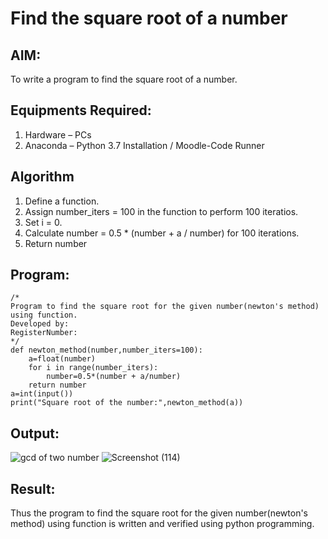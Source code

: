 # Find the square root of a number

## AIM:
To write a program to find the square root of a number.

## Equipments Required:
1. Hardware – PCs
2. Anaconda – Python 3.7 Installation / Moodle-Code Runner

## Algorithm
1. Define a function.
2. Assign number_iters = 100 in the function to perform 100 iteratios.
3. Set i = 0.
4. Calculate  number = 0.5 * (number + a / number) for 100 iterations.
5. Return number

## Program:
```
/*
Program to find the square root for the given number(newton's method) using function.
Developed by: 
RegisterNumber:  
*/
def newton_method(number,number_iters=100):
    a=float(number)
    for i in range(number_iters):
        number=0.5*(number + a/number)
    return number
a=int(input())
print("Square root of the number:",newton_method(a))

```

## Output:
![gcd of two number](gcd.png)
![Screenshot (114)](https://github.com/maha712/Square-root-of-a-number/assets/121156360/17ee8702-af1f-497c-b1c1-b51b85b7e472)


## Result:
Thus the program to find the square root for the given number(newton's method) using function is written and verified using python programming.
